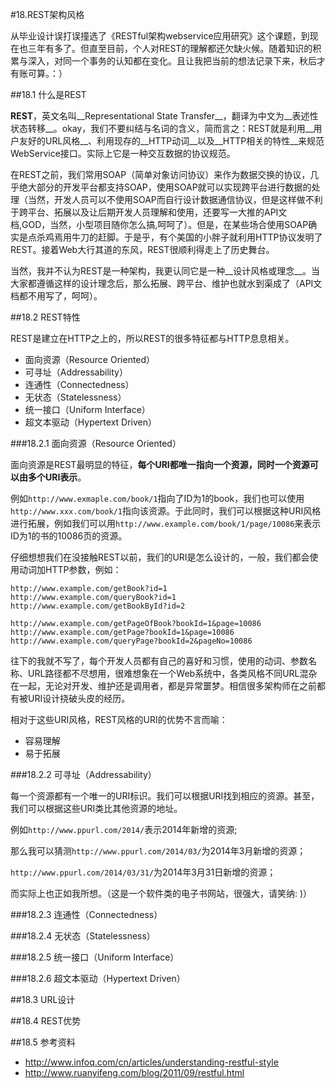 #18.REST架构风格

从毕业设计误打误撞选了《RESTful架构webservice应用研究》这个课题，到现在也三年有多了。但直至目前，个人对REST的理解都还欠缺火候。随着知识的积累与深入，对同一个事务的认知都在变化。且让我把当前的想法记录下来，秋后才有账可算。：）

##18.1 什么是REST

__REST__，英文名叫__Representational State Transfer__，翻译为中文为__表述性状态转移__。okay，我们不要纠结与名词的含义，简而言之：REST就是利用__用户友好的URL风格__、利用现存的__HTTP动词__以及__HTTP相关的特性__来规范WebService接口。实际上它是一种交互数据的协议规范。

在REST之前，我们常用SOAP（简单对象访问协议）来作为数据交换的协议，几乎绝大部分的开发平台都支持SOAP，使用SOAP就可以实现跨平台进行数据的处理（当然，开发人员可以不使用SOAP而自行设计数据通信协议，但是这样做不利于跨平台、拓展以及让后期开发人员理解和使用，还要写一大推的API文档,GOD，当然，小型项目随你怎么搞,呵呵了）。但是，在某些场合使用SOAP确实是点杀鸡焉用牛刀的赶脚。于是乎，有个美国的小胖子就利用HTTP协议发明了REST。接着Web大行其道的东风，REST很顺利得走上了历史舞台。

当然，我并不认为REST是一种架构，我更认同它是一种__设计风格或理念__。当大家都遵循这样的设计理念后，那么拓展、跨平台、维护也就水到渠成了（API文档都不用写了，呵呵）。

##18.2 REST特性

REST是建立在HTTP之上的，所以REST的很多特征都与HTTP息息相关。

* 面向资源（Resource Oriented）
* 可寻址（Addressability）
* 连通性（Connectedness）
* 无状态（Statelessness）
* 统一接口（Uniform Interface）
* 超文本驱动（Hypertext Driven）

###18.2.1 面向资源（Resource Oriented）

面向资源是REST最明显的特征，__每个URI都唯一指向一个资源，同时一个资源可以由多个URI表示__。

例如`http://www.exmaple.com/book/1`指向了ID为1的book，我们也可以使用`http://www.xxx.com/book/1`指向该资源。于此同时，我们可以根据这种URI风格进行拓展，例如我们可以用`http://www.example.com/book/1/page/10086`来表示ID为1的书的10086页的资源。

仔细想想我们在没接触REST以前，我们的URI是怎么设计的，一般，我们都会使用动词加HTTP参数，例如：

```
http://www.example.com/getBook?id=1
http://www.example.com/queryBook?id=1
http://www.example.com/getBookById?id=2

http://www.example.com/getPageOfBook?bookId=1&page=10086
http://www.example.com/getPage?bookId=1&page=10086
http://www.example.com/queryPage?bookId=2&pageNo=10086
```

往下的我就不写了，每个开发人员都有自己的喜好和习惯，使用的动词、参数名称、URL路径都不尽想用，很难想象在一个Web系统中，各类风格不同URL混杂在一起，无论对开发、维护还是调用者，都是异常噩梦。相信很多架构师在之前都有被URI设计挠破头皮的经历。

相对于这些URI风格，REST风格的URI的优势不言而喻：

* 容易理解
* 易于拓展

###18.2.2 可寻址（Addressability）

每一个资源都有一个唯一的URI标识。我们可以根据URI找到相应的资源。甚至，我们可以根据这些URI类比其他资源的地址。

例如`http://www.ppurl.com/2014/`表示2014年新增的资源;

那么我可以猜测`http://www.ppurl.com/2014/03/`为2014年3月新增的资源；

`http://www.ppurl.com/2014/03/31/`为2014年3月31日新增的资源；

而实际上也正如我所想。（这是一个软件类的电子书网站，很强大，请笑纳: )）

###18.2.3 连通性（Connectedness）

###18.2.4 无状态（Statelessness）

###18.2.5 统一接口（Uniform Interface）

###18.2.6 超文本驱动（Hypertext Driven）

##18.3 URL设计

##18.4 REST优势

##18.5 参考资料

* http://www.infoq.com/cn/articles/understanding-restful-style
* http://www.ruanyifeng.com/blog/2011/09/restful.html
